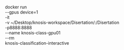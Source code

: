 docker run \
--gpus device=1 \
-it \
-v ~/Desktop/knosis-workspace/Disertation/:/Disertation \
-p8888:8888 \
--name knosis-class-gpu01 \
--rm \
knosis-classification-interactive